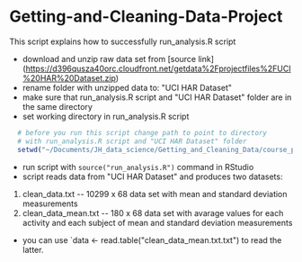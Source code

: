 Getting-and-Cleaning-Data-Project
=================================

This script explains how to successfully run_analysis.R script


* download and unzip raw data set from [source link] (https://d396qusza40orc.cloudfront.net/getdata%2Fprojectfiles%2FUCI%20HAR%20Dataset.zip)
* rename folder with unzipped data to: "UCI HAR Dataset"
* make sure that run_analysis.R script and "UCI HAR Dataset" folder are in the same directory
* set working directory in run_analysis.R script

```r
  # before you run this script change path to point to directory
  # with run_analysis.R script and "UCI HAR Dataset" folder 
  setwd("~/Documents/JH_data_science/Getting_and_Cleaning_Data/course_project")
```

* run script with `source("run_analysis.R")` command in RStudio
* script reads data from "UCI HAR Dataset" and produces two datasets:
  
1. clean_data.txt         --  10299 x 68 data set with mean and standard deviation measurements
2. clean_data_mean.txt    --  180 x 68 data set with avarage values for each activity and each subject of mean and standard deviation measurements 

* you can use  `data <- read.table("clean_data_mean.txt.txt") to read the latter.
